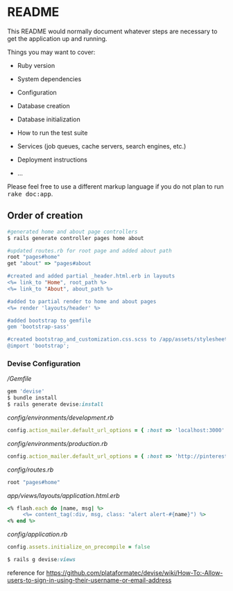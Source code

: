 # README


This README would normally document whatever steps are necessary to get the
application up and running.

Things you may want to cover:

* Ruby version

* System dependencies

* Configuration

* Database creation

* Database initialization

* How to run the test suite

* Services (job queues, cache servers, search engines, etc.)

* Deployment instructions

* ...


Please feel free to use a different markup language if you do not plan to run
<tt>rake doc:app</tt>.

## Order of creation


```ruby
#generated home and about page controllers
$ rails generate controller pages home about

#updated routes.rb for root page and added about path
root "pages#home"  
get "about" => "pages#about 

#created and added partial _header.html.erb in layouts
<%= link_to "Home", root_path %>     
<%= link_to "About", about_path %>   

#added to partial render to home and about pages
<%= render 'layouts/header' %>

#added bootstrap to gemfile
gem 'bootstrap-sass'

#created bootstrap_and_customization.css.scss to /app/assets/stylesheets
@import 'bootstrap';
```



### Devise Configuration

*/Gemfile*
```ruby
gem 'devise'
$ bundle install
$ rails generate devise:install
```
*config/environments/development.rb*

```ruby
config.action_mailer.default_url_options = { :host => 'localhost:3000' }
```

*config/environments/production.rb*

```ruby
config.action_mailer.default_url_options = { :host => 'http://pinteresting-commits.herokuapp.com/' }
```

*config/routes.rb*

```ruby
root "pages#home"
```

*app/views/layouts/application.html.erb*

```ruby
<% flash.each do |name, msg| %>
     <%= content_tag(:div, msg, class: "alert alert-#{name}") %>
<% end %>
```

*config/application.rb*

```ruby
config.assets.initialize_on_precompile = false

$ rails g devise:views
```

reference for https://github.com/plataformatec/devise/wiki/How-To:-Allow-users-to-sign-in-using-their-username-or-email-address

